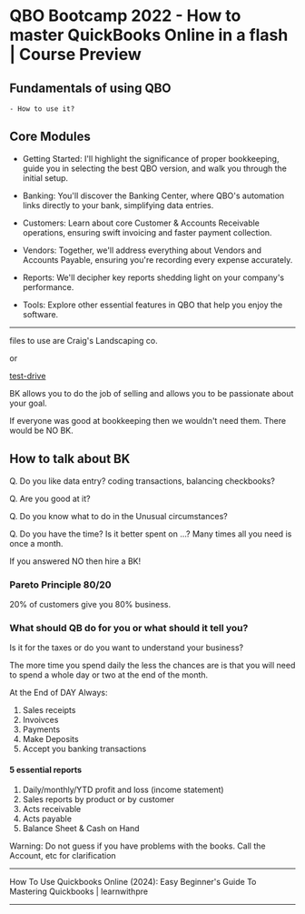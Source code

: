 # QBO Bootcamp 2022 - How to master QuickBooks Online in a flash | Course Preview

[](https://www.youtube.com/watch?v=fO9oL_9duU4)

## Fundamentals of using QBO

    - How to use it?

## Core Modules

- Getting Started: I'll highlight the significance of proper bookkeeping, guide you in selecting the best QBO version, and walk you through the initial setup.

- Banking:  You'll discover the Banking Center, where QBO's automation links directly to your bank, simplifying data entries.

- Customers: Learn about core Customer & Accounts Receivable operations, ensuring swift invoicing and faster payment collection.

- Vendors: Together, we'll address everything about Vendors and Accounts Payable, ensuring you're recording every expense accurately.

- Reports: We'll decipher key reports shedding light on your company's performance.

- Tools: Explore other essential features in QBO that help you enjoy the software.

---

files to use are Craig's Landscaping co.
[](qbo.intuit.com/redit/testdrive)

or

[test-drive](https://quickbooks.intuit.com/learn-support/en-us/help-article/small-business-processes/test-drive-quickbooks-online/L9C12ODlA_US_en_US)


BK allows you to do the job of selling and allows you to be passionate about your goal.

If everyone was good at bookkeeping then we wouldn't need them. There would be NO BK.

## How to talk about BK

Q. Do you like data entry? coding transactions, balancing checkbooks?

Q. Are you good at it?

Q. Do you know what to do in the Unusual circumstances?

Q. Do you have the time? Is it better spent on ...?
Many times all you need is once a month.

If you answered NO then hire a BK!

### Pareto Principle 80/20

20% of customers give you 80% business.

### What should QB do for you or what should it tell you?

Is it for the taxes or do you want to understand your business?

The more time you spend daily the less the chances are is that you will need to spend a whole day or two at the end of the month.

At the End of DAY Always:

1. Sales receipts  
2. Invoivces  
3. Payments  
4. Make Deposits  
5. Accept you banking transactions  

#### 5 essential reports

1. Daily/monthly/YTD profit and loss (income statement)
2. Sales reports by product or by customer
3. Acts receivable
4. Acts payable
5. Balance Sheet & Cash on Hand

Warning: Do not guess if you have problems with the books. Call the Account, etc for clarification

---

How To Use Quickbooks Online (2024): Easy Beginner's Guide To Mastering Quickbooks | learnwithpre

[](https://www.youtube.com/watch?v=dZ_Q6lmAZw4)

---
